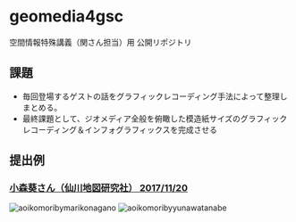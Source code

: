 # geomedia4gsc
空間情報特殊講義（関さん担当）用 公開リポジトリ

## 課題
* 毎回登場するゲストの話をグラフィックレコーディング手法によって整理しまとめる。
* 最終課題として、ジオメディア全般を俯瞰した模造紙サイズのグラフィックレコーディング＆インフォグラフィックスを完成させる

## 提出例

### [小森葵さん（仙川地図研究社） 2017/11/20](https://github.com/gsc-aoyama/geomedia4gsc/blob/master/sengawamap/geomedia4gsc2017AoiKOMORI.pdf)
![aoikomoribymarikonagano](https://user-images.githubusercontent.com/416977/33066983-24d80352-cef0-11e7-92d2-7561a40104b4.jpg)
![aoikomoribyyunawatanabe](https://user-images.githubusercontent.com/416977/33067209-ce8a9464-cef0-11e7-90c6-43be1ea67c0e.jpg)

